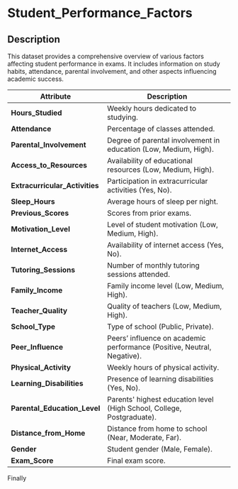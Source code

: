 # Student_Performance_Factors

## Description
This dataset provides a comprehensive overview of various factors affecting student performance in exams. It includes information on study habits, attendance, parental involvement, and other aspects influencing academic success.

| Attribute                 | Description                                                                 |
|---------------------------|-----------------------------------------------------------------------------|
| **Hours_Studied**         | Weekly hours dedicated to studying.                                         |
| **Attendance**            | Percentage of classes attended.                                             |
| **Parental_Involvement**  | Degree of parental involvement in education (Low, Medium, High).            |
| **Access_to_Resources**   | Availability of educational resources (Low, Medium, High).                   |
| **Extracurricular_Activities** | Participation in extracurricular activities (Yes, No).                    |
| **Sleep_Hours**           | Average hours of sleep per night.                                            |
| **Previous_Scores**       | Scores from prior exams.                                                     |
| **Motivation_Level**      | Level of student motivation (Low, Medium, High).                             |
| **Internet_Access**       | Availability of internet access (Yes, No).                                   |
| **Tutoring_Sessions**     | Number of monthly tutoring sessions attended.                                |
| **Family_Income**         | Family income level (Low, Medium, High).                                     |
| **Teacher_Quality**       | Quality of teachers (Low, Medium, High).                                     |
| **School_Type**           | Type of school (Public, Private).                                            |
| **Peer_Influence**        | Peers’ influence on academic performance (Positive, Neutral, Negative).      |
| **Physical_Activity**     | Weekly hours of physical activity.                                           |
| **Learning_Disabilities** | Presence of learning disabilities (Yes, No).                                 |
| **Parental_Education_Level** | Parents' highest education level (High School, College, Postgraduate).       |
| **Distance_from_Home**    | Distance from home to school (Near, Moderate, Far).                          |
| **Gender**                | Student gender (Male, Female).                                               |
| **Exam_Score**            | Final exam score.                                                            |


Finally
